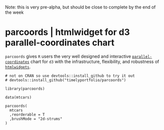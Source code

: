 Note:  this is very pre-alpha, but should be close to complete by the end of the week

# parcoords | htmlwidget for d3 parallel-coordinates chart

`parcoords` gives `R` users the very well designed and interactive [`parallel-coordinates`](http://syntagmatic.github.com/parallel-coordinates/) chart for `d3` with the infrastructure, flexibility, and robustness of [`htmlwidgets`](http://htmlwidgets.org).

```
# not on CRAN so use devtools::install_github to try it out
# devtools::install_github("timelyportfolio/parcoords")

library(parcoords)

data(mtcars)

parcoords(
  mtcars
  ,reorderable = T
  ,brushMode = "2d-strums"
)
```

